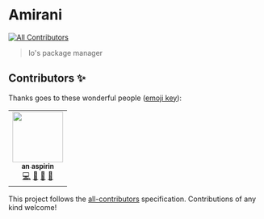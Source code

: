 # Amirani
<!-- ALL-CONTRIBUTORS-BADGE:START - Do not remove or modify this section -->
[![All Contributors](https://img.shields.io/badge/all_contributors-1-orange.svg?style=flat-square)](#contributors-)
<!-- ALL-CONTRIBUTORS-BADGE:END -->
> Io's package manager

## Contributors ✨

Thanks goes to these wonderful people ([emoji key](https://allcontributors.org/docs/en/emoji-key)):

<!-- ALL-CONTRIBUTORS-LIST:START - Do not remove or modify this section -->
<!-- prettier-ignore-start -->
<!-- markdownlint-disable -->
<table>
  <tr>
    <td align="center"><a href="http://jbloves27.repl.co"><img src="https://avatars.githubusercontent.com/u/76911308?v=4?s=100" width="100px;" alt=""/><br /><sub><b>an aspirin</b></sub></a><br /><a href="https://github.com/TheIoLang/Amirani/commits?author=JBYT27" title="Code">💻</a> <a href="https://github.com/TheIoLang/Amirani/commits?author=JBYT27" title="Documentation">📖</a> <a href="#tool-JBYT27" title="Tools">🔧</a> <a href="#maintenance-JBYT27" title="Maintenance">🚧</a></td>
  </tr>
</table>

<!-- markdownlint-restore -->
<!-- prettier-ignore-end -->

<!-- ALL-CONTRIBUTORS-LIST:END -->

This project follows the [all-contributors](https://github.com/all-contributors/all-contributors) specification. Contributions of any kind welcome!
